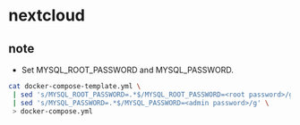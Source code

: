 # nextcloud

## note

* Set MYSQL_ROOT_PASSWORD and MYSQL_PASSWORD.

```sh
cat docker-compose-template.yml \
 | sed 's/MYSQL_ROOT_PASSWORD=.*$/MYSQL_ROOT_PASSWORD=<root password>/g' \
 | sed 's/MYSQL_PASSWORD=.*$/MYSQL_PASSWORD=<admin password>/g' \
 > docker-compose.yml
```
